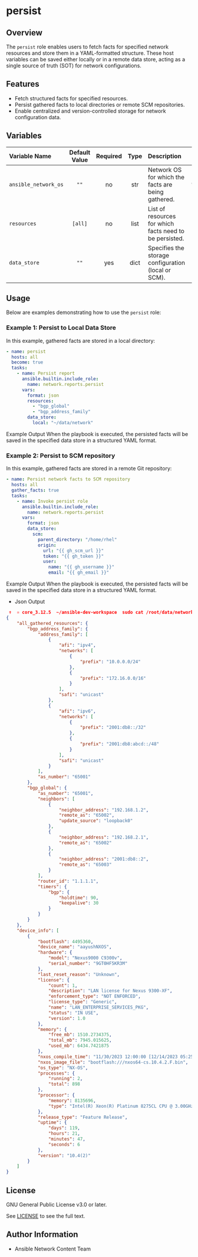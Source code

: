 # persist

## Overview

The `persist` role enables users to fetch facts for specified network resources and store them in a YAML-formatted structure. These host variables can be saved either locally or in a remote data store, acting as a single source of truth (SOT) for network configurations.

## Features

- Fetch structured facts for specified resources.
- Persist gathered facts to local directories or remote SCM repositories.
- Enable centralized and version-controlled storage for network configuration data.

## Variables

| Variable Name        | Default Value | Required | Type | Description                                             |            Example             |
| :------------------- | :-----------: | :------: | :--: | :------------------------------------------------------ | :----------------------------: |
| `ansible_network_os` |     `""`      |    no    | str  | Network OS for which the facts are being gathered.      |       `"cisco.ios.ios"`        |
| `resources`          |    `[all]`    |    no    | list | List of resources for which facts need to be persisted. | `['interfaces', 'bgp_global']` |
| `data_store`         |     `""`      |   yes    | dict | Specifies the storage configuration (local or SCM).     |      See examples below.       |

## Usage

Below are examples demonstrating how to use the `persist` role:

### Example 1: Persist to Local Data Store

In this example, gathered facts are stored in a local directory:

```yaml
- name: persist
  hosts: all
  become: true
  tasks:
    - name: Persist report
      ansible.builtin.include_role:
        name: network.reports.persist
      vars:
        format: json
        resources:
          - "bgp_global"
          - "bgp_address_family"
        data_store:
          local: "~/data/network"
```

Example Output
When the playbook is executed, the persisted facts will be saved in the specified data store in a structured YAML format.

### Example 2: Persist to SCM repository

In this example, gathered facts are stored in a remote Git repository:

```yaml
- name: Persist network facts to SCM repository
  hosts: all
  gather_facts: true
  tasks:
    - name: Invoke persist role
      ansible.builtin.include_role:
        name: network.reports.persist
      vars:
        format: json
        data_store:
          scm:
            parent_directory: "/home/rhel"
            origin:
              url: "{{ gh_scm_url }}"
              token: "{{ gh_token }}"
              user:
                name: "{{ gh_username }}"
                email: "{{ gh_email }}"
```

Example Output
When the playbook is executed, the persisted facts will be saved in the specified data store in a structured YAML format.

- Json Output
```json
 ✝  ⚛ core_3.12.5  ~/ansible-dev-workspace  sudo cat /root/data/network/host_vars/ansible-2.yaml
{
    "all_gathered_resources": {
        "bgp_address_family": {
            "address_family": [
                {
                    "afi": "ipv4",
                    "networks": [
                        {
                            "prefix": "10.0.0.0/24"
                        },
                        {
                            "prefix": "172.16.0.0/16"
                        }
                    ],
                    "safi": "unicast"
                },
                {
                    "afi": "ipv6",
                    "networks": [
                        {
                            "prefix": "2001:db8::/32"
                        },
                        {
                            "prefix": "2001:db8:abcd::/48"
                        }
                    ],
                    "safi": "unicast"
                }
            ],
            "as_number": "65001"
        },
        "bgp_global": {
            "as_number": "65001",
            "neighbors": [
                {
                    "neighbor_address": "192.168.1.2",
                    "remote_as": "65002",
                    "update_source": "loopback0"
                },
                {
                    "neighbor_address": "192.168.2.1",
                    "remote_as": "65002"
                },
                {
                    "neighbor_address": "2001:db8::2",
                    "remote_as": "65003"
                }
            ],
            "router_id": "1.1.1.1",
            "timers": {
                "bgp": {
                    "holdtime": 90,
                    "keepalive": 30
                }
            }
        }
    },
    "device_info": [
        {
            "bootflash": 4495360,
            "device_name": "aayushNXOS",
            "hardware": {
                "model": "Nexus9000 C9300v",
                "serial_number": "9GT0HF5KR3M"
            },
            "last_reset_reason": "Unknown",
            "license": {
                "count": 1,
                "description": "LAN license for Nexus 9300-XF",
                "enforcement_type": "NOT ENFORCED",
                "license_type": "Generic",
                "name": "LAN_ENTERPRISE_SERVICES_PKG",
                "status": "IN USE",
                "version": 1.0
            },
            "memory": {
                "free_mb": 1510.2734375,
                "total_mb": 7945.015625,
                "used_mb": 6434.7421875
            },
            "nxos_compile_time": "11/30/2023 12:00:00 [12/14/2023 05:25:50]",
            "nxos_image_file": "bootflash:///nxos64-cs.10.4.2.F.bin",
            "os_type": "NX-OS",
            "processes": {
                "running": 2,
                "total": 898
            },
            "processor": {
                "memory": 8135696,
                "type": "Intel(R) Xeon(R) Platinum 8275CL CPU @ 3.00GHz"
            },
            "release_type": "Feature Release",
            "uptime": {
                "days": 119,
                "hours": 21,
                "minutes": 47,
                "seconds": 6
            },
            "version": "10.4(2)"
        }
    ]
}
```
## License

GNU General Public License v3.0 or later.

See [LICENSE](https://www.gnu.org/licenses/gpl-3.0.txt) to see the full text.

## Author Information

- Ansible Network Content Team
